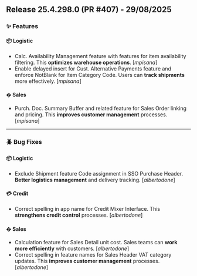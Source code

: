 ## Release 25.4.298.0 (PR #407) - 29/08/2025
### ✨ Features

#### 📦 Logistic
  * Calc. Availability Management feature with features for item availability filtering. This **optimizes warehouse operations**. [*mpisana*]
  * Enable delayed insert for Cust. Alternative Payments feature and enforce NotBlank for Item Category Code. Users can **track shipments** more effectively. [*mpisana*]

#### �️ Sales
  * Purch. Doc. Summary Buffer and related feature for Sales Order linking and pricing. This **improves customer management** processes. [*mpisana*]

---
### 🪲 Bug Fixes

#### 📦 Logistic
  * Exclude Shipment feature Code assignment in SSO Purchase Header. **Better logistics management** and delivery tracking. [*albertodone*]

#### 💳 Credit
  * Correct spelling in app name for Credit Mixer Interface. This **strengthens credit control** processes. [*albertodone*]

#### �️ Sales
  * Calculation feature for Sales Detail unit cost. Sales teams can **work more efficiently** with customers. [*albertodone*]
  * Correct spelling in feature names for Sales Header VAT category updates. This **improves customer management** processes. [*albertodone*]

